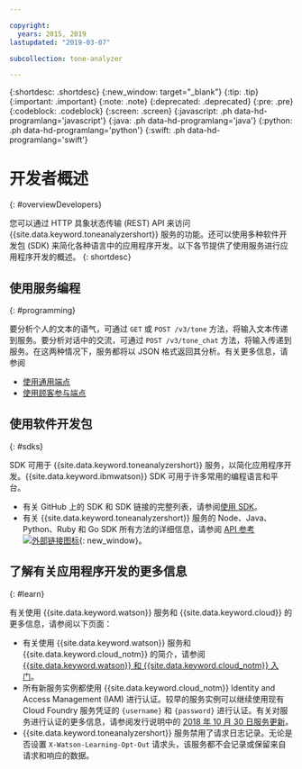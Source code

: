 ```yaml
---

copyright:
  years: 2015, 2019
lastupdated: "2019-03-07"

subcollection: tone-analyzer

---
```


{:shortdesc: .shortdesc}
{:new_window: target="_blank"}
{:tip: .tip}
{:important: .important}
{:note: .note}
{:deprecated: .deprecated}
{:pre: .pre}
{:codeblock: .codeblock}
{:screen: .screen}
{:javascript: .ph data-hd-programlang='javascript'}
{:java: .ph data-hd-programlang='java'}
{:python: .ph data-hd-programlang='python'}
{:swift: .ph data-hd-programlang='swift'}

# 开发者概述
{: #overviewDevelopers}

您可以通过 HTTP 具象状态传输 (REST) API 来访问 {{site.data.keyword.toneanalyzershort}} 服务的功能。还可以使用多种软件开发包 (SDK) 来简化各种语言中的应用程序开发。以下各节提供了使用服务进行应用程序开发的概述。
{: shortdesc}

## 使用服务编程
{: #programming}

要分析个人的文本的语气，可通过 `GET` 或 `POST /v3/tone` 方法，将输入文本传递到服务。要分析对话中的交流，可通过 `POST /v3/tone_chat` 方法，将输入传递到服务。在这两种情况下，服务都将以 JSON 格式返回其分析。有关更多信息，请参阅

-   [使用通用端点](/docs/services/tone-analyzer?topic=tone-analyzer-utgpe)
-   [使用顾客参与端点](/docs/services/tone-analyzer?topic=tone-analyzer-utco)

## 使用软件开发包
{: #sdks}

SDK 可用于 {{site.data.keyword.toneanalyzershort}} 服务，以简化应用程序开发。{{site.data.keyword.ibmwatson}} SDK 可用于许多常用的编程语言和平台。

-   有关 GitHub 上的 SDK 和 SDK 链接的完整列表，请参阅[使用 SDK](/docs/services/watson?topic=watson-using-sdks)。
-   有关 {{site.data.keyword.toneanalyzershort}} 服务的 Node、Java、Python、Ruby 和 Go SDK 所有方法的详细信息，请参阅 [API 参考 ![外部链接图标](../../icons/launch-glyph.svg "外部链接图标")](https://{DomainName}/apidocs/tone-analyzer){: new_window}。

## 了解有关应用程序开发的更多信息
{: #learn}

有关使用 {{site.data.keyword.watson}} 服务和 {{site.data.keyword.cloud}} 的更多信息，请参阅以下页面：

-   有关使用 {{site.data.keyword.watson}} 服务和 {{site.data.keyword.cloud_notm}} 的简介，请参阅 [{{site.data.keyword.watson}} 和 {{site.data.keyword.cloud_notm}} 入门](/docs/services/watson?topic=watson-about)。
-   所有新服务实例都使用 {{site.data.keyword.cloud_notm}} Identity and Access Management (IAM) 进行认证。较早的服务实例可以继续使用现有 Cloud Foundry 服务凭证的 `{username}` 和 `{password}` 进行认证。有关对服务进行认证的更多信息，请参阅发行说明中的 [2018 年 10 月 30 日服务更新](/docs/services/tone-analyzer?topic=tone-analyzer-rnrn#October2018)。
-   {{site.data.keyword.toneanalyzershort}} 服务禁用了请求日志记录。无论是否设置 `X-Watson-Learning-Opt-Out` 请求头，该服务都不会记录或保留来自请求和响应的数据。
